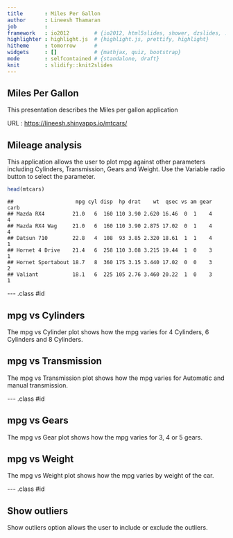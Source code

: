 ```yaml
---
title       : Miles Per Gallon
author      : Lineesh Thamaran
job         : 
framework   : io2012        # {io2012, html5slides, shower, dzslides, ...}
highlighter : highlight.js  # {highlight.js, prettify, highlight}
hitheme     : tomorrow      # 
widgets     : []            # {mathjax, quiz, bootstrap}
mode        : selfcontained # {standalone, draft}
knit        : slidify::knit2slides
---
```


## Miles Per Gallon

This presentation describes the Miles per gallon application


URL : https://lineesh.shinyapps.io/mtcars/


## Mileage analysis


This application allows the user to plot mpg against other parameters including Cylinders, Transmission, Gears and Weight.
Use the Variable radio button to select the parameter.


```r
head(mtcars)
```

```
##                    mpg cyl disp  hp drat    wt  qsec vs am gear carb
## Mazda RX4         21.0   6  160 110 3.90 2.620 16.46  0  1    4    4
## Mazda RX4 Wag     21.0   6  160 110 3.90 2.875 17.02  0  1    4    4
## Datsun 710        22.8   4  108  93 3.85 2.320 18.61  1  1    4    1
## Hornet 4 Drive    21.4   6  258 110 3.08 3.215 19.44  1  0    3    1
## Hornet Sportabout 18.7   8  360 175 3.15 3.440 17.02  0  0    3    2
## Valiant           18.1   6  225 105 2.76 3.460 20.22  1  0    3    1
```

--- .class #id 

## mpg vs Cylinders 

The mpg vs Cylinder plot shows how the mpg varies for 4 Cylinders, 6 Cylinders and 8 Cylinders.


## mpg vs Transmission

The mpg vs Transmission plot shows how the mpg varies for Automatic and manual transmission.

--- .class #id 

## mpg vs Gears

The mpg vs Gear plot shows how the mpg varies for 3, 4 or 5 gears.

## mpg vs Weight 

The mpg vs Weight  plot shows how the mpg varies by weight of the car.

--- .class #id 

## Show outliers

Show outliers option allows the user to include or exclude the outliers.
